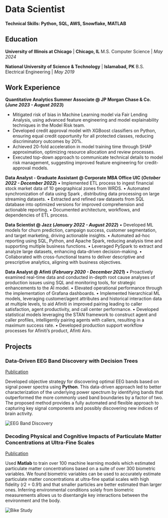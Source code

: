 # Data Scientist

#### Technical Skills: Python, SQL, AWS, Snowflake, MATLAB

## Education

**University of Illinois at Chicago** | **Chicago, IL**
M.S. Computer Science	| _May 2024_

**National University of Science & Technology** | **Islamabad, PK**
B.S. Electrical Engineering	| _May 2019_

## Work Experience
**Quantitative Analytics Summer Associate @ JP Morgan Chase & Co. (_June 2023 - August 2023_)**
- Mitigated risk of bias in Machine Learning model via Fair Lending Analysis, using advanced feature engineering and model explainability techniques in the Model Risk team.
- Developed credit approval model with XGBoost classifiers on Python, ensuring equal credit opportunity for all protected classes, reducing discriminatory outcomes by 20%.
- Achieved 20-fold acceleration in model training time through SHAP approximation, optimizing resource allocation and review processes.
- Executed top-down approach to communicate technical details to model risk management, suggesting improved feature engineering for credit-approval models.

**Data Analyst - Graduate Assistant @ Corporate MBA Office UIC (_October 2022 - December 2022_)**
• Implemented ETL process to ingest financial stock market data of 10 geographical zones from WRDS.
• Automated synchronization of data using Spark , distributing data processing on large streaming datasets.
• Extracted and refined raw datasets from SQL database into optimized versions for improved comprehension and actionable reporting.
• Documented architecture, workflows, and dependencies of ETL process.

**Data Scientist @ Jazz (_January 2022 - August 2022_)**
• Developed ML models for churn prediction, campaign success, customer segmentation, and target marketing, driving actionable insights.
• Automated ad-hoc reporting using SQL, Python, and Apache Spark, reducing analysis time and supporting multiple business functions.
• Leveraged PySpark to extract and analyze large datasets, enhancing data-driven decision-making.
• Collaborated with cross-functional teams to deliver descriptive and prescriptive analytics, aligning with business objectives.

**Data Analyst @ Afinti (_February 2020 - December 2021_)**
• Proactively examined real-time data and conducted in-depth root cause analyses of production issues using SQL and monitoring tools, for strategic enhancements to the AI model.
• Elevated operational performance through the implementation of Grafana dashboards.
• Implemented hierarchical ML models, leveraging customer/agent attributes and historical interaction data at multiple levels, to aid Afiniti in improved pairing leading to caller satisfaction, agent productivity, and call center performance.
• Developed statistical models leveraging the STAN framework to construct agent and caller profiles, intelligently pairing agents with callers, resulting in a maximum success rate.
• Developed production support workflow processes for Afiniti’s product, Afinti Airo.

## Projects
### Data-Driven EEG Band Discovery with Decision Trees
[Publication](https://www.mdpi.com/1424-8220/22/8/3048)

Developed objective strategy for discovering optimal EEG bands based on signal power spectra using **Python**. This data-driven approach led to better characterization of the underlying power spectrum by identifying bands that outperformed the more commonly used band boundaries by a factor of two. The proposed method provides a fully automated and flexible approach to capturing key signal components and possibly discovering new indices of brain activity.

![EEG Band Discovery](/assets/img/eeg_band_discovery.jpeg)

### Decoding Physical and Cognitive Impacts of Particulate Matter Concentrations at Ultra-Fine Scales
[Publication](https://www.mdpi.com/1424-8220/22/11/4240)

Used **Matlab** to train over 100 machine learning models which estimated particulate matter concentrations based on a suite of over 300 biometric variables. We found biometric variables can be used to accurately estimate particulate matter concentrations at ultra-fine spatial scales with high fidelity (r2 = 0.91) and that smaller particles are better estimated than larger ones. Inferring environmental conditions solely from biometric measurements allows us to disentangle key interactions between the environment and the body.

![Bike Study](/assets/img/bike_study.jpeg)

